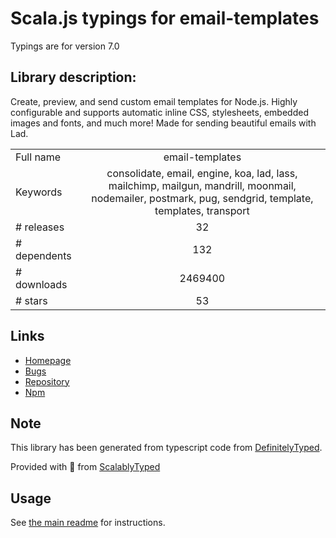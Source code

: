 
# Scala.js typings for email-templates

Typings are for version 7.0

## Library description:
Create, preview, and send custom email templates for Node.js. Highly configurable and supports automatic inline CSS, stylesheets, embedded images and fonts, and much more! Made for sending beautiful emails with Lad.

|                    |                 |
| ------------------ | :-------------: |
| Full name          | email-templates |
| Keywords           | consolidate, email, engine, koa, lad, lass, mailchimp, mailgun, mandrill, moonmail, nodemailer, postmark, pug, sendgrid, template, templates, transport |
| # releases         | 32 |
| # dependents       | 132 |
| # downloads        | 2469400 |
| # stars            | 53 |

## Links
- [Homepage](https://github.com/niftylettuce/email-templates)
- [Bugs](https://github.com/niftylettuce/email-templates/issues)
- [Repository](https://github.com/niftylettuce/email-templates)
- [Npm](https://www.npmjs.com/package/email-templates)
    


## Note
This library has been generated from typescript code from [DefinitelyTyped](https://definitelytyped.org).

Provided with :purple_heart: from [ScalablyTyped](https://github.com/oyvindberg/ScalablyTyped)

## Usage
See [the main readme](../../readme.md) for instructions.



